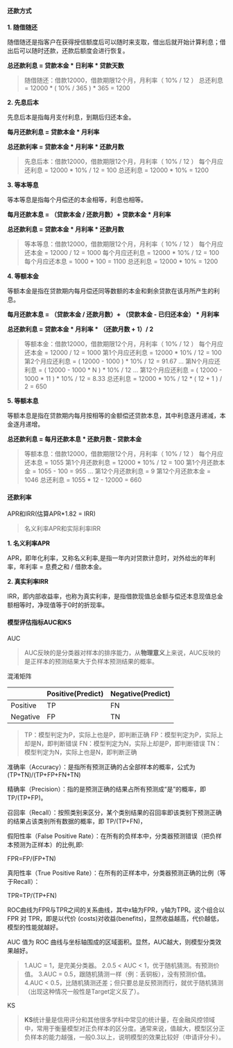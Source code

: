 #### 还款方式

**1. 随借随还**

随借随还是指客户在获得授信额度后可以随时来支取，借出后就开始计算利息；借出后可以随时还款，还款后额度会进行恢复。

**总还款利息 = 贷款本金 \* 日利率 \* 贷款天数**

>随借随还：借款12000，借款期限12个月，月利率（ 10% / 12 ）
>总还利息 = 12000 * ( 10% / 365 ) * 365 = 1200

**2. 先息后本**

先息后本是指每月支付利息，到期后归还本金。

**每月还款利息 = 贷款本金 \* 月利率**

**总还款利率 = 贷款本金 \* 月利率 \* 还款月数**

>先息后本：借款12000，借款期限12个月，月利率（ 10% / 12 ）
>每个月应还利息 = 12000 * 10% / 12 = 100
>总还利息 = 12000 * 10% = 1200

**3. 等本等息**

等本等息是指每个月偿还的本金相等，利息也相等。

**每月还款本息 = （贷款本金 / 还款月数）+ 贷款本金 \* 月利率**

**总还款利息 = 贷款本金 \* 月利率 \* 还款月数**

>等本等息：借款12000，借款期限12个月，月利率（ 10% / 12 ）
>每个月应还本金 = 12000 / 12 = 1000
>每个月应还利息 = 12000 * 10% / 12 = 100
>每个月应还本息 = 1000 + 100 = 1100
>总还利息 = 12000 * 10% = 1200

**4. 等额本金**

等额本金是指在贷款期内每月偿还同等数额的本金和剩余贷款在该月所产生的利息。

**每月还款本息 = （贷款本金 / 还款月数）+ （贷款本金 - 已归还本金） \* 月利率**

**总还款利息 = 贷款本金 \* 月利率 \* （还款月数 + 1）/ 2**

>等额本金：借款12000，借款期限12个月，月利率（ 10% / 12 ）
>每个月应还本金 = 12000 / 12 = 1000
>第1个月应还利息 = 12000 * 10% / 12 = 100
>第2个月应还利息 = ( 12000 - 1000 ) * 10% / 12 = 91.67
>...
>第N个月应还利息 = ( 12000 - 1000 * N ) * 10% / 12
>...
>第12个月应还利息 = ( 12000 - 1000 * 11 ) * 10% / 12 = 8.33
>总还利息 = 12000 * 10% / 12 * ( 12 + 1 ) / 2 = 650

**5. 等额本息**

等额本息是指在贷款期内每月按相等的金额偿还贷款本息，其中利息逐月递减，本金逐月递增。

**总还款利息 = 每月还款本息 \* 还款月数 - 贷款本金**

>等额本息：借款12000，借款期限12个月，月利率（ 10% / 12 ）
>每个月应还本息 = 1055
>第1个月还款利息 = 12000 * 10% / 12 = 100
>第1个月还款本金 = 1055 - 100 = 955
>...
>第12个月还款利息 = 9
>第12个月还款本金 = 1046
>总还利息 = 1055 * 12 - 12000 = 660



#### 还款利率

APR和IRR(估算APR*1.82 = IRR)

> 名义利率APR和实际利率IRR

**1. 名义利率APR**

APR，即年化利率，又称名义利率,是指一年内对贷款计息时，对外给出的年利率，年利率 = 息费之和 / 借款本金。

**2. 真实利率IRR**

IRR，即内部收益率，也称为真实利率，是指借款现值总金额与偿还本息现值总金额相等时，净现值等于0时的折现率。



#### 模型评估指标AUC和KS

AUC

> AUC反映的是分类器对样本的排序能力，从**物理意义**上来说，AUC反映的是正样本的预测结果大于负样本预测结果的概率。

混淆矩阵

|          | Positive(Predict) | Negative(Predict) |
| -------- | ----------------- | ----------------- |
| Positive | TP                | FN                |
| Negative | FP                | TN                |

>TP：模型判定为P，实际上也是P，即判断正确
>FP：模型判定为P，实际上却是N，即判断错误
>FN：模型判定为N，实际上却是P，即判断错误
>TN：模型判定为N，实际上也是N，即判断正确

准确率（Accuracy）：是指所有预测正确的占全部样本的概率，公式为 (TP+TN)/(TP+FP+FN+TN)

精确率（Precision）：指的是预测正确的结果占所有预测成“是”的概率，即 TP/(TP+FP)。

召回率（Recall）：按照类别来区分，某个类别结果的召回率即该类别下预测正确的结果占该类别所有数据的概率，即 TP/(TP+FN)，

假阳性率（False Positive Rate）：在所有的负样本中，分类器预测错误（把负样本预测为正样本）的比例,即:

FPR=FP/(FP+TN)

真阳性率（True Positive Rate）：在所有的正样本中，分类器预测正确的比例（等于Recall）：

TPR=TP/(TP+FN)

ROC曲线为FPR与TPR之间的关系曲线，其中x轴为FPR，y轴为TPR。这个组合以 FPR 对 TPR，即是以代价 (costs)对收益(benefits)，显然收益越高，代价越低，模型的性能就越好。

AUC 值为 ROC 曲线与坐标轴围成的区域面积。显然，AUC越大，则模型分类效果越好。

>1.AUC = 1，是完美分类器。
>2.0.5 < AUC < 1，优于随机猜测。有预测价值。
>3.AUC = 0.5，跟随机猜测一样（例：丢铜板），没有预测价值。
>4.AUC < 0.5，比随机猜测还差；但只要总是反预测而行，就优于随机猜测（出现这种情况一般性是Target定义反了）。

KS

>**KS**统计量是信用评分和其他很多学科中常见的统计量，在金融风控领域中，常用于衡量模型对正负样本的区分度。通常来说，值越大，模型区分正负样本的能力越强，一般0.3以上，说明模型的效果比较好（申请评分卡）。

